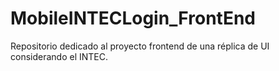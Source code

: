 # MobileINTECLogin_FrontEnd
Repositorio dedicado al proyecto frontend de una réplica de UI considerando el INTEC.
